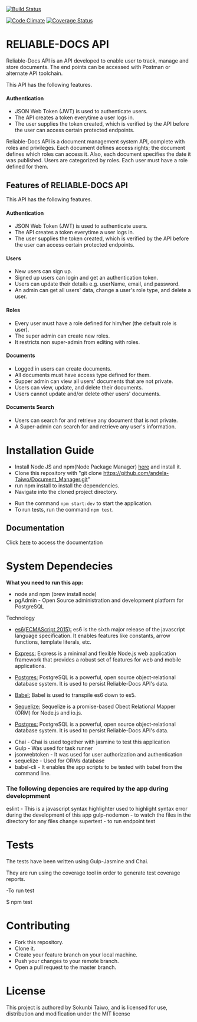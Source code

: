 [![Build Status](https://travis-ci.org/andela-Taiwo/Document_Manager.svg?branch=final-feedback-implementation)](https://travis-ci.org/andela-Taiwo/Document_Manager)

[![Code Climate](https://codeclimate.com/github/andela-Taiwo/Document_Manager/badges/gpa.svg)](https://codeclimate.com/github/andela-Taiwo/Document_Manager)
[![Coverage Status](https://coveralls.io/repos/github/andela-Taiwo/Document_Manager/badge.svg?branch=final-feedback-implementation)](https://coveralls.io/github/andela-Taiwo/Document_Manager?branch=final-feedback-implementation)

# RELIABLE-DOCS API
  Reliable-Docs API is an API  developed to enable user to track, manage and store documents.
  The end points can be accessed with Postman or alternate API toolchain.

  This API has the following features.

  #### Authentication

  * JSON Web Token (JWT) is used to authenticate users.
  * The API creates a token everytime a user logs in.
  * The user supplies the token created, which is verified by the API before the user can access certain protected endpoints.

Reliable-Docs  API is a document management system API, complete with roles and privileges. Each document defines access rights; the document defines which roles can access it. Also, each document specifies the date it was published. Users are categorized by roles. Each user must have a role defined for them.


  ## Features of RELIABLE-DOCS API

  This API has the following features.

  #### Authentication

  * JSON Web Token (JWT) is used to authenticate users.
  * The API creates a token everytime a user logs in.
  * The user supplies the token created, which is verified by the API before the user can access certain protected endpoints.

  #### Users

  * New users can sign up.
  * Signed up users can login and get an authentication token.
  * Users can update their details e.g. userName, email, and password.
  * An admin can get all users' data, change a user's role type, and delete a user.

  #### Roles

  * Every user must have a role defined for him/her (the default role is user).
  * The super admin can create new roles.
  * It restricts non super-admin from editing with roles.

  #### Documents

  * Logged in users can create documents.
  * All documents must have access type defined for them.
  * Supper admin can view all users' documents that are not private.
  * Users can view, update, and delete their documents.
  * Users cannot update and/or delete other users' documents.

  #### Documents Search

  * Users can search for and retrieve any document that is not private.
  * A Super-admin can search for and retrieve any user's information.


# Installation Guide
- Install Node JS and npm(Node Package Manager) [here](https://nodejs.org/en/) and install it.
- Clone this repository with "git clone https://github.com/andela-Taiwo/Document_Manager.git"
- run npm install to install the dependencies.
- Navigate into the cloned project directory.
 * Run the command `npm start:dev` to start the application.
* To run tests, run the command `npm test`.

## Documentation
Click [here](https://reliable-docs-api.herokuapp.com) to access the documentation


# System Dependecies

__What you need to run this app:__

- node and npm (brew install node)
- pgAdmin - Open Source administration and development platform for PostgreSQL

Technology
* [es6(ECMAScript 2015):](https://en.wikipedia.org/wiki/ECMAScript) es6 is the sixth major release of the javascript language specification. It enables features like constants, arrow functions, template literals, etc.

* [Express:](https://expressjs.com/) Express is a minimal and flexible Node.js web application framework that provides a robust set of features for web and mobile applications.

* [Postgres:](https://www.postgresql.org/about/) PostgreSQL is a powerful, open source object-relational database system. It is used to persist Reliable-Docs API's data.

* [Babel:](https://babeljs.io/) Babel is used to transpile es6 down to es5.

* [Sequelize:](http://sequelize.readthedocs.io/en/v3/) Sequelize is a promise-based Obect Relational Mapper (ORM) for Node.js and io.js.
* [Postgres:](https://www.postgresql.org/about/) PostgreSQL is a powerful, open source object-relational database system. It is used to persist Reliable-Docs API's data.
- Chai - Chai is used together with jasmine to test this application
- Gulp - Was used for task runner
- jsonwebtoken - It was used for user authorization and authentication
- sequelize - Used for ORMs database
- babel-cli - It enables the app scripts to be tested with babel from the command line.

### The following depencies are required by the app during developmment
eslint - This is a javascript syntax highlighter used to highlight syntax error during the development of this app
gulp-nodemon - to watch the files in the directory for any files change
supertest - to run endpoint test


# Tests

The tests have been written using Gulp-Jasmine and Chai.

They are run using the coverage tool in order to generate test coverage reports.

-To run test

  $ npm test

# Contributing
- Fork this repository.
- Clone it.
- Create your feature branch on your local machine.
- Push your changes to your remote branch.
- Open a pull request to the master branch.


# License
This project is authored by Sokunbi Taiwo, and is licensed for use, distribution and modification under the MIT license
